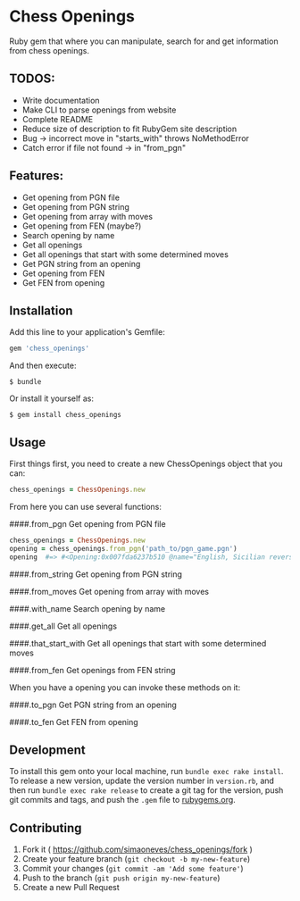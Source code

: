 Chess Openings
==========================
Ruby gem that where you can manipulate, search for and get information from chess openings.

## TODOS:
- Write documentation
- Make CLI to parse openings from website
- Complete README
- Reduce size of description to fit RubyGem site description
- Bug -> incorrect move in "starts_with" throws NoMethodError
- Catch error if file not found -> in "from_pgn"

## Features:
- Get opening from PGN file
- Get opening from PGN string
- Get opening from array with moves
- Get opening from FEN (maybe?)
- Search opening by name
- Get all openings
- Get all openings that start with some determined moves
- Get PGN string from an opening
- Get opening from FEN
- Get FEN from opening

## Installation

Add this line to your application's Gemfile:

```ruby
gem 'chess_openings'
```

And then execute:

    $ bundle

Or install it yourself as:

    $ gem install chess_openings

## Usage

First things first, you need to create a new ChessOpenings object that you can:

```ruby
chess_openings = ChessOpenings.new
```

From here you can use several functions:

####.from_pgn
Get opening from PGN file

```ruby
chess_openings = ChessOpenings.new
opening = chess_openings.from_pgn('path_to/pgn_game.pgn')
opening  #=> #<Opening:0x007fda6237b510 @name="English, Sicilian reversed", @eco_code="A25", @moves=[:c4, :e5, :Nc3, :Nc6]>
```


####.from_string
Get opening from PGN string


####.from_moves
Get opening from array with moves


####.with_name
Search opening by name


####.get_all
Get all openings


####.that_start_with
Get all openings that start with some determined moves


####.from_fen
Get openings from FEN string






When you have a opening you can invoke these methods on it:

####.to_pgn
Get PGN string from an opening

####.to_fen
Get FEN from opening


## Development

To install this gem onto your local machine, run `bundle exec rake install`. To release a new version, update the version number in `version.rb`, and then run `bundle exec rake release` to create a git tag for the version, push git commits and tags, and push the `.gem` file to [rubygems.org](https://rubygems.org).

## Contributing

1. Fork it ( https://github.com/simaoneves/chess_openings/fork )
2. Create your feature branch (`git checkout -b my-new-feature`)
3. Commit your changes (`git commit -am 'Add some feature'`)
4. Push to the branch (`git push origin my-new-feature`)
5. Create a new Pull Request
